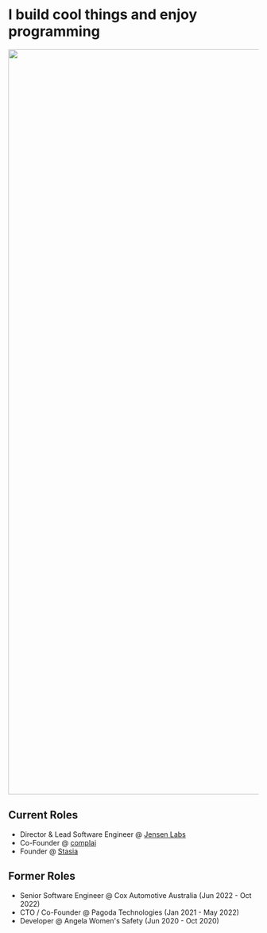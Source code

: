 # I build cool things and enjoy programming
<img src='https://github.com/Angus-Moore-Dev/Angus-Moore-Dev/assets/99398403/e42bb0c3-6f30-46a3-b188-5a94cf45eec4' width='1500'>

## Current Roles
- Director & Lead Software Engineer @ [Jensen Labs](https://www.jensenlabs.dev)
- Co-Founder @ [complai](https://www.complai.com.au)
- Founder @ [Stasia](https://www.stasia.one)

## Former Roles
- Senior Software Engineer @ Cox Automotive Australia (Jun 2022 - Oct 2022)
- CTO / Co-Founder @ Pagoda Technologies (Jan 2021 - May 2022)
- Developer @ Angela Women's Safety (Jun 2020 - Oct 2020)
